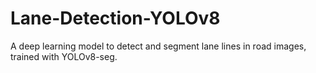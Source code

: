 # Lane-Detection-YOLOv8
A deep learning model to detect and segment lane lines in road images, trained with YOLOv8-seg.
